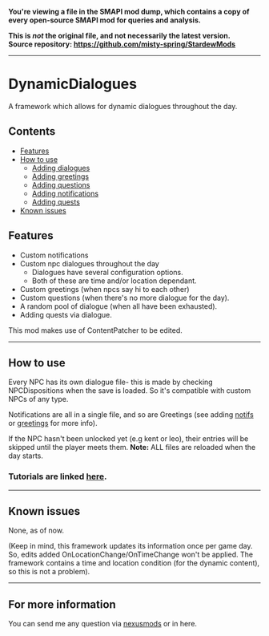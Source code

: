 **You're viewing a file in the SMAPI mod dump, which contains a copy of every open-source SMAPI mod
for queries and analysis.**

**This is _not_ the original file, and not necessarily the latest version.**  
**Source repository: https://github.com/misty-spring/StardewMods**

----

# DynamicDialogues
A framework which allows for dynamic dialogues throughout the day.


## Contents
* [Features](#features)
* [How to use](#how-to-use)
  * [Adding dialogues](https://github.com/misty-spring/DynamicDialogues/blob/main/docs/creating-dialogues.md)
  * [Adding greetings](https://github.com/misty-spring/DynamicDialogues/blob/main/docs/creating-greetings.md)
  * [Adding questions](https://github.com/misty-spring/DynamicDialogues/blob/main/docs/creating-questions.md)
  * [Adding notifications](https://github.com/misty-spring/DynamicDialogues/blob/main/docs/creating-notifs.md)
  * [Adding quests](https://github.com/misty-spring/DynamicDialogues/blob/main/docs/creating-quests.md)
* [Known issues](#known-issues)


## Features
- Custom notifications
- Custom npc dialogues throughout the day
  - Dialogues have several configuration options. 
  - Both of these are time and/or location dependant.
- Custom greetings (when npcs say hi to each other)
- Custom questions (when there's no more dialogue for the day).
- A random pool of dialogue (when all have been exhausted).
- Adding quests via dialogue.

This mod makes use of ContentPatcher to be edited.

------------

## How to use
Every NPC has its own dialogue file- this is made by checking NPCDispositions when the save is loaded.
So it's compatible with custom NPCs of any type.

Notifications are all in a single file, and so are Greetings (see adding [notifs](#adding-notifications) or [greetings](#adding-greetings) for more info).

If the NPC hasn't been unlocked yet (e.g kent or leo), their entries will be skipped until the player meets them.
**Note:** ALL files are reloaded when the day starts.

### Tutorials are linked [here](#Contents).

------------

## Known issues
None, as of now.

(Keep in mind, this framework updates its information once per game day. So, edits added OnLocationChange/OnTimeChange won't be applied.
The framework contains a time and location condition (for the dynamic content), so this is not a problem).

------------

## For more information
You can send me any question via [nexusmods](https://www.nexusmods.com/users/130944333) or in here.
